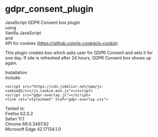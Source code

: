 # gdpr_consent_plugin
JavaScript GDPR Consent box plugin  
using  
Vanilla JavaScript  
and  
API for cookies (https://github.com/js-cookie/js-cookie).  
  
This plugin creates box which asks user for GDPR Consent and sets it for one day. 
If site is refreshed after 24 hours, GDPR Consent box shows up again.

Installation  
include:
```
<script src="https://cdn.jsdelivr.net/npm/js-cookie@2/src/js.cookie.min.js"></script>
<script src="gdpr-overlay.js"></script>
<link rel="stylesheet" href="gdpr-overlay.css">
```
Tested in:  
Firefox 62.0.2  
Safari 11.1  
Chrome 69.0.3497.92  
Microsoft Edge 42.17134.1.0
